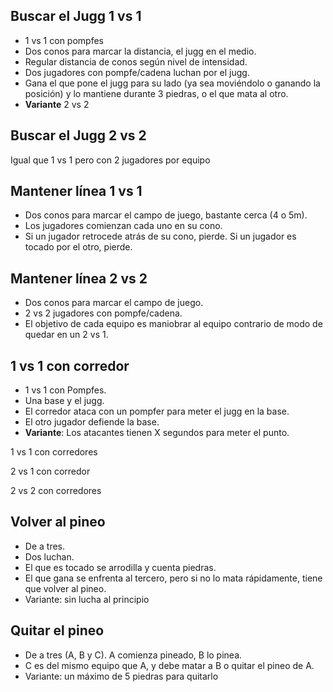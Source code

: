## Buscar el Jugg 1 vs 1
* 1 vs 1 con pompfes
* Dos conos para marcar la distancia, el jugg en el medio.
* Regular distancia de conos según nivel de intensidad.
* Dos jugadores con pompfe/cadena luchan por el jugg.
* Gana el que pone el jugg para su lado (ya sea moviéndolo o ganando la posición) y lo mantiene durante 3 piedras, o el que mata al otro.
* **Variante** 2 vs 2

## Buscar el Jugg 2 vs 2
Igual que 1 vs 1 pero con 2 jugadores por equipo

##  Mantener línea 1 vs 1
* Dos conos para marcar el campo de juego, bastante cerca (4 o 5m).
* Los jugadores comienzan cada uno en su cono.
* Si un jugador retrocede atrás de su cono, pierde. Si un jugador es tocado por el otro, pierde.

## Mantener línea 2 vs 2
* Dos conos para marcar el campo de juego.
* 2 vs 2 jugadores con pompfe/cadena.
* El objetivo de cada equipo es maniobrar al equipo contrario de modo de quedar en un 2 vs 1.


## 1 vs 1 con corredor
* 1 vs 1 con Pompfes.
* Una base y el jugg.
* El corredor ataca con un pompfer para meter el jugg en la base.
* El otro jugador defiende la base.
* **Variante**: Los atacantes tienen X segundos para meter el punto.

1 vs 1 con corredores

2 vs 1 con corredor

2 vs 2 con corredores


## Volver al pineo
* De a tres.
* Dos luchan.
* El que es tocado se arrodilla y cuenta piedras.
* El que gana se enfrenta al tercero, pero si no lo mata rápidamente, tiene que volver al pineo.
* Variante: sin lucha al principio

## Quitar el pineo
* De a tres (A, B y C). A comienza pineado, B lo pinea.
* C es del mismo equipo que A, y debe matar a B o quitar el pineo de A.
* Variante: un máximo de 5 piedras para quitarlo
